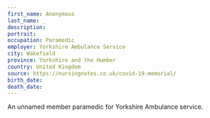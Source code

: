 ```yaml
---
first_name: Anonymous
last_name: _
description: 
portrait: 
occupation: Paramedic
employer: Yorkshire Ambulance Service
city: Wakefield
province: Yorkshire and the Humber
country: United Kingdom
source: https://nursingnotes.co.uk/covid-19-memorial/
birth_date: 
death_date: 
---
```


An unnamed member paramedic for Yorkshire Ambulance service.
